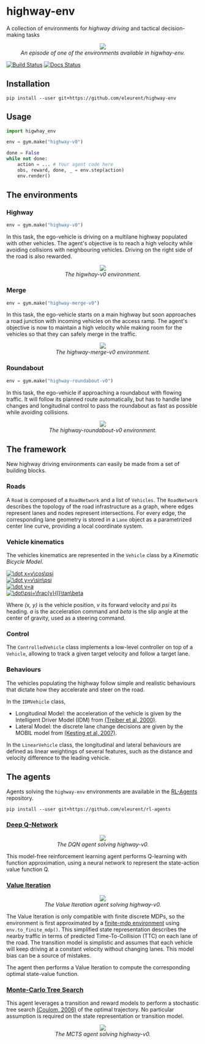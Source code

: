 # highway-env

A collection of environments for *highway driving* and tactical decision-making tasks

<p align="center">
    <img src="docs/media/highway-env.gif"><br/>
    <em>An episode of one of the environments available in higwhay-env.</em>
</p>

[![Build Status](https://travis-ci.org/eleurent/highway-env.svg?branch=master)](https://travis-ci.org/eleurent/highway-env)
[![Docs Status](https://img.shields.io/badge/docs-passing-green.svg)](https://eleurent.github.io/highway-env/)

## Installation

`pip install --user git+https://github.com/eleurent/highway-env`

## Usage

```python
import higwhay_env

env = gym.make("highway-v0")

done = False
while not done:
    action = ... # Your agent code here
    obs, reward, done, _ = env.step(action)
    env.render()
```

## The environments

### Highway

```python
env = gym.make("highway-v0")
```

In this task, the ego-vehicle is driving on a multilane highway populated with other vehicles.
The agent's objective is to reach a high velocity while avoiding collisions with neighbouring vehicles. Driving on the right side of the road is also rewarded.

<p align="center">
    <img src="docs/media/highway.gif"><br/>
    <em>The higwhay-v0 environment.</em>
</p>


### Merge

```python
env = gym.make("highway-merge-v0")
```

In this task, the ego-vehicle starts on a main highway but soon approaches a road junction with incoming vehicles on the access ramp. The agent's objective is now to maintain a high velocity while making room for the vehicles so that they can safely merge in the traffic.

<p align="center">
    <img src="docs/media/merge.gif"><br/>
    <em>The highway-merge-v0 environment.</em>
</p>

### Roundabout

```python
env = gym.make("highway-roundabout-v0")
```

In this task, the ego-vehicle if approaching a roundabout with flowing traffic. It will follow its planned route automatically, but has to handle lane changes and longitudinal control to pass the roundabout as fast as possible while avoiding collisions.

<p align="center">
    <img src="docs/media/roundabout-env.gif"><br/>
    <em>The highway-roundabout-v0 environment.</em>
</p>

## The framework

New highway driving environments can easily be made from a set of building blocks.

### Roads

A `Road` is composed of a `RoadNetwork` and a list of `Vehicles`. The `RoadNetwork` describes the topology of the road infrastructure as a graph, where edges represent lanes and nodes represent intersections. For every edge, the corresponding lane geometry is stored in a `Lane` object as a parametrized center line curve, providing a local coordinate system.

### Vehicle kinematics

The vehicles kinematics are represented in the `Vehicle` class by a _Kinematic Bicycle Model_.

<a href="https://www.codecogs.com/eqnedit.php?latex=\dot&space;x=v\cos\psi" target="_blank"><img src="https://latex.codecogs.com/gif.latex?\dot&space;x=v\cos\psi" title="\dot x=v\cos\psi" /></a><br>
<a href="https://www.codecogs.com/eqnedit.php?latex=\dot&space;y=v\sin\psi" target="_blank"><img src="https://latex.codecogs.com/gif.latex?\dot&space;y=v\sin\psi" title="\dot y=v\sin\psi" /></a><br>
<a href="https://www.codecogs.com/eqnedit.php?latex=\dot&space;v=a" target="_blank"><img src="https://latex.codecogs.com/gif.latex?\dot&space;v=a" title="\dot v=a" /></a><br>
<a href="https://www.codecogs.com/eqnedit.php?latex=\dot\psi=\frac{v}{l}\tan\beta" target="_blank"><img src="https://latex.codecogs.com/gif.latex?\dot\psi=\frac{v}{l}\tan\beta" title="\dot\psi=\frac{v}{l}\tan\beta" /></a>

Where *(x, y)* is the vehicle position, *v* its forward velocity and *psi* its heading.
*a* is the acceleration command and *beta* is the slip angle at the center of gravity, used as a steering command.

### Control

The `ControlledVehicle` class implements a low-level controller on top of a `Vehicle`, allowing to track a given target velocity and follow a target lane.

### Behaviours

The vehicles populating the highway follow simple and realistic behaviours that dictate how they accelerate and steer on the road.

In the `IDMVehicle` class,
* Longitudinal Model: the acceleration of the vehicle is given by the Intelligent Driver Model (IDM) from [(Treiber et al, 2000)](https://arxiv.org/abs/cond-mat/0002177).
* Lateral Model: the discrete lane change decisions are given by the MOBIL model from [(Kesting et al, 2007)](https://www.researchgate.net/publication/239439179_General_Lane-Changing_Model_MOBIL_for_Car-Following_Models).

In the `LinearVehicle` class, the longitudinal and lateral behaviours are defined as linear weightings of several features, such as the distance and velocity difference to the leading vehicle.

## The agents

Agents solving the `highway-env` environments are available in the [RL-Agents](https://github.com/eleurent/rl-agents) repository.

`pip install --user git+https://github.com/eleurent/rl-agents`

### [Deep Q-Network](https://github.com/eleurent/rl-agents/tree/master/rl_agents/agents/dqn)


<p align="center">
    <img src="docs/media/dqn.gif"><br/>
    <em>The DQN agent solving highway-v0.</em>
</p>

This model-free reinforcement learning agent performs Q-learning with function approximation, using a neural network to represent the state-action value function Q.


### [Value Iteration](https://github.com/eleurent/rl-agents/blob/master/rl_agents/agents/dynamic_programming/value_iteration.py)

<p align="center">
    <img src="docs/media/ttcvi.gif"><br/>
    <em>The Value Iteration agent solving highway-v0.</em>
</p>

The Value Iteration is only compatible with finite discrete MDPs, so the environment is first approximated by a [finite-mdp environment](https://github.com/eleurent/finite-mdp) using `env.to_finite_mdp()`. This simplified state representation describes the nearby traffic in terms of predicted Time-To-Collision (TTC) on each lane of the road. The transition model is simplistic and assumes that each vehicle will keep driving at a constant velocity without changing lanes. This model bias can be a source of mistakes.

The agent then performs a Value Iteration to compute the corresponding optimal state-value function.


### [Monte-Carlo Tree Search](https://github.com/eleurent/rl-agents/blob/master/rl_agents/agents/tree_search/mcts.py)

This agent leverages a transition and reward models to perform a stochastic tree search [(Coulom, 2006)](https://hal.inria.fr/inria-00116992/document) of the optimal trajectory. No particular assumption is required on the state representation or transition model.

<p align="center">
    <img src="docs/media/mcts.gif"><br/>
    <em>The MCTS agent solving highway-v0.</em>
</p>
